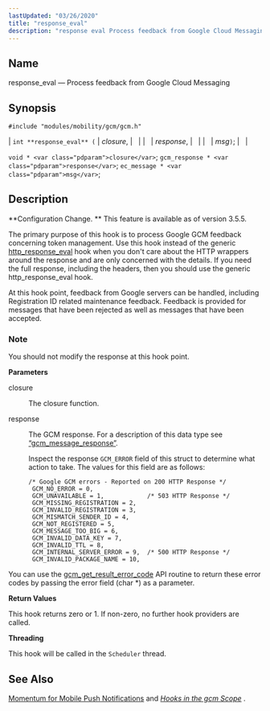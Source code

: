 ```yaml
---
lastUpdated: "03/26/2020"
title: "response_eval"
description: "response eval Process feedback from Google Cloud Messaging int response eval closure response msg void closure gcm response response ec message msg Configuration Change This feature is available as of version 3 5 5 The primary purpose of this hook is to process Google GCM feedback concerning token management Use..."
---
```


<a name="hooks.gcm.response_eval"></a> 
## Name

response_eval — Process feedback from Google Cloud Messaging

## Synopsis

`#include "modules/mobility/gcm/gcm.h"`

| `int **response_eval** (` | <var class="pdparam">closure</var>, |   |
|   | <var class="pdparam">response</var>, |   |
|   | <var class="pdparam">msg</var>`)`; |   |

`void * <var class="pdparam">closure</var>`;
`gcm_response * <var class="pdparam">response</var>`;
`ec_message * <var class="pdparam">msg</var>`;<a name="idp36822944"></a> 
## Description

**Configuration Change. ** This feature is available as of version 3.5.5.

The primary purpose of this hook is to process Google GCM feedback concerning token management. Use this hook instead of the generic [http_response_eval](/momentum/3/3-api/hooks-http-response-eval) hook when you don't care about the HTTP wrappers around the response and are only concerned with the details. If you need the full response, including the headers, then you should use the generic http_response_eval hook.

At this hook point, feedback from Google servers can be handled, including Registration ID related maintenance feedback. Feedback is provided for messages that have been rejected as well as messages that have been accepted.

### Note

You should not modify the response at this hook point.

**<a name="idp36828544"></a> Parameters**

<dl class="variablelist">

<dt>closure</dt>

<dd>

The closure function.

</dd>

<dt>response</dt>

<dd>

The GCM response. For a description of this data type see [“gcm_message_response”](/momentum/3/3-api/structs-gcm-message-response).

Inspect the response `GCM_ERROR` field of this struct to determine what action to take. The values for this field are as follows:

```
/* Google GCM errors - Reported on 200 HTTP Response */
 GCM_NO_ERROR = 0,
 GCM_UNAVAILABLE = 1,            /* 503 HTTP Response */
 GCM_MISSING_REGISTRATION = 2,
 GCM_INVALID_REGISTRATION = 3,
 GCM_MISMATCH_SENDER_ID = 4,
 GCM_NOT_REGISTERED = 5,
 GCM_MESSAGE_TOO_BIG = 6,
 GCM_INVALID_DATA_KEY = 7,
 GCM_INVALID_TTL = 8,
 GCM_INTERNAL_SERVER_ERROR = 9,  /* 500 HTTP Response */
 GCM_INVALID_PACKAGE_NAME = 10,
```
</dd>

</dl>

You can use the [gcm_get_result_error_code](/momentum/3/3-api/apis-gcm-get-result-error-code) API routine to return these error codes by passing the error field (char *) as a parameter.

**<a name="idp36836928"></a> Return Values**

This hook returns zero or 1\. If non-zero, no further hook providers are called.

**<a name="idp36837904"></a> Threading**

This hook will be called in the `Scheduler` thread.

<a name="idp36839424"></a> 
## See Also

[Momentum for Mobile Push Notifications](/momentum/3/3-push) and [*Hooks in the gcm Scope*](/momentum/3/3-api/hooks-gcm) .